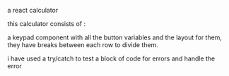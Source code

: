 a react calculator

this calculator consists of :

a keypad component with all the button variables and the layout for them, they have breaks between each row to divide them.

i have used a try/catch to test a block of code for errors and handle the error
